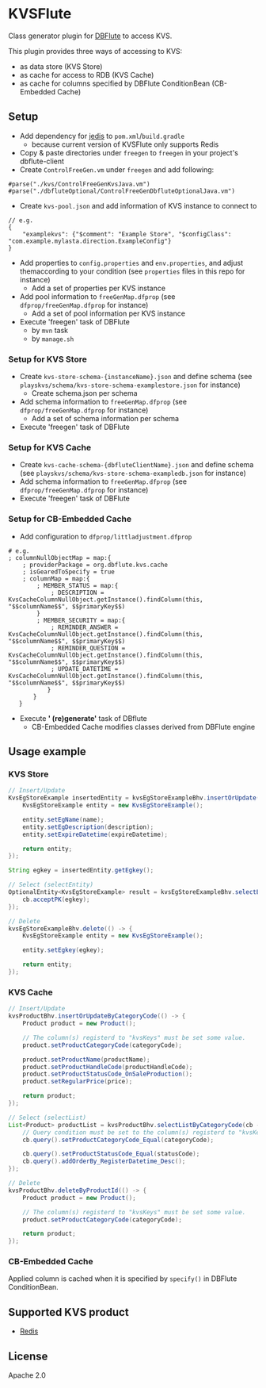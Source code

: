 # KVSFlute
Class generator plugin for [DBFlute](http://dbflute.seasar.org/) to access KVS.

This plugin provides three ways of accessing to KVS:
- as data store (KVS Store)
- as cache for access to RDB (KVS Cache)
- as cache for columns specified by DBFlute ConditionBean (CB-Embedded Cache)

## Setup
- Add dependency for [jedis](https://github.com/xetorthio/jedis) to `pom.xml`/`build.gradle`
   - because current version of KVSFlute only supports Redis
- Copy & paste directories under `freegen` to `freegen` in your project's dbflute-client
- Create `ControlFreeGen.vm` under `freegen` and add following:
```
#parse("./kvs/ControlFreeGenKvsJava.vm")
#parse("./dbfluteOptional/ControlFreeGenDbfluteOptionalJava.vm")
```
- Create `kvs-pool.json` and add information of KVS instance to connect to
```
// e.g.
{
    "examplekvs": {"$comment": "Example Store", "$configClass": "com.example.mylasta.direction.ExampleConfig"}
}
```
- Add properties to `config.properties` and `env.properties`, and adjust themaccording to your condition (see `properties` files in this repo for instance)
   - Add a set of properties per KVS instance
- Add pool information to `freeGenMap.dfprop` (see `dfprop/freeGenMap.dfprop` for instance)
   - Add a set of pool information per KVS instance
- Execute 'freegen' task of DBFlute
   - by `mvn` task
   - by `manage.sh`

### Setup for KVS Store
- Create `kvs-store-schema-{instanceName}.json` and define schema (see `playskvs/schema/kvs-store-schema-examplestore.json` for instance)
   - Create schema.json per schema
- Add schema information to `freeGenMap.dfprop` (see `dfprop/freeGenMap.dfprop` for instance)
   - Add a set of schema information per schema
- Execute 'freegen' task of DBFlute

### Setup for KVS Cache
- Create `kvs-cache-schema-{dbfluteClientName}.json` and define schema (see `playskvs/schema/kvs-store-schema-exampledb.json` for instance)
- Add schema information to `freeGenMap.dfprop` (see `dfprop/freeGenMap.dfprop` for instance)
- Execute 'freegen' task of DBFlute

### Setup for CB-Embedded Cache
- Add configuration to `dfprop/littladjustment.dfprop`
```
# e.g.
; columnNullObjectMap = map:{
    ; providerPackage = org.dbflute.kvs.cache
    ; isGearedToSpecify = true
    ; columnMap = map:{
        ; MEMBER_STATUS = map:{
            ; DESCRIPTION = KvsCacheColumnNullObject.getInstance().findColumn(this, "$$columnName$$", $$primaryKey$$)
        }
        ; MEMBER_SECURITY = map:{
            ; REMINDER_ANSWER = KvsCacheColumnNullObject.getInstance().findColumn(this, "$$columnName$$", $$primaryKey$$)
            ; REMINDER_QUESTION = KvsCacheColumnNullObject.getInstance().findColumn(this, "$$columnName$$", $$primaryKey$$)
            ; UPDATE_DATETIME = KvsCacheColumnNullObject.getInstance().findColumn(this, "$$columnName$$", $$primaryKey$$)
           }
       }
   }
   ```
- Execute **' (re)generate'** task of DBflute
   - CB-Embedded Cache modifies classes derived from DBFlute engine 

## Usage example
### KVS Store
```java
// Insert/Update
KvsEgStoreExample insertedEntity = kvsEgStoreExampleBhv.insertOrUpdate(() -> {
    KvsEgStoreExample entity = new KvsEgStoreExample();

    entity.setEgName(name);
    entity.setEgDescription(description);
    entity.setExpireDatetime(expireDatetime);

    return entity;
});

String egkey = insertedEntity.getEgkey();

// Select (selectEntity)
OptionalEntity<KvsEgStoreExample> result = kvsEgStoreExampleBhv.selectEntity(cb -> {
    cb.acceptPK(egkey);
});

// Delete
kvsEgStoreExampleBhv.delete(() -> {
    KvsEgStoreExample entity = new KvsEgStoreExample();

    entity.setEgkey(egkey);

    return entity;
});
```

### KVS Cache
```java
// Insert/Update
kvsProductBhv.insertOrUpdateByCategoryCode(() -> {
    Product product = new Product();

    // The column(s) registerd to "kvsKeys" must be set some value.
    product.setProductCategoryCode(categoryCode);

    product.setProductName(productName);
    product.setProductHandleCode(productHandleCode);
    product.setProductStatusCode_OnSaleProduction();
    product.setRegularPrice(price);

    return product;
});

// Select (selectList)
List<Product> productList = kvsProductBhv.selectListByCategoryCode(cb -> {
    // Query condition must be set to the column(s) registerd to "kvsKeys."
    cb.query().setProductCategoryCode_Equal(categoryCode);

    cb.query().setProductStatusCode_Equal(statusCode);
    cb.query().addOrderBy_RegisterDatetime_Desc();
});

// Delete
kvsProductBhv.deleteByProductId(() -> {
    Product product = new Product();

    // The column(s) registerd to "kvsKeys" must be set some value.
    product.setProductCategoryCode(categoryCode);

    return product;
});
```

### CB-Embedded Cache
Applied column is cached when it is specified by `specify()` in DBFlute ConditionBean.

## Supported KVS product
- [Redis](https://redis.io/)

## License
Apache 2.0
